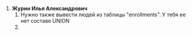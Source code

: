 1. **Журин Илья Александрович**
	1. Нужно также вывести людей из таблицы "enrollments". У тебя ее нет составе UNION
	2. 